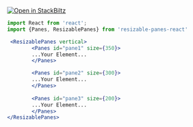 [![Open in StackBiltz](https://img.shields.io/badge/Open%20in-StackBiltz-blue?logo=StackBlitz)](https://stackblitz.com/)



```jsx mdx:preview
import React from 'react';
import {Panes, ResizablePanes} from 'resizable-panes-react'

 <ResizablePanes vertical>
        <Panes id="pane1" size={350}>
        ...Your Element...
        </Panes>

        <Panes id="pane2" size={300}>
        ...Your Element...
        </Panes>
        
        <Panes id="pane3" size={200}>
        ...Your Element...
        </Panes>
</ResizablePanes>
```